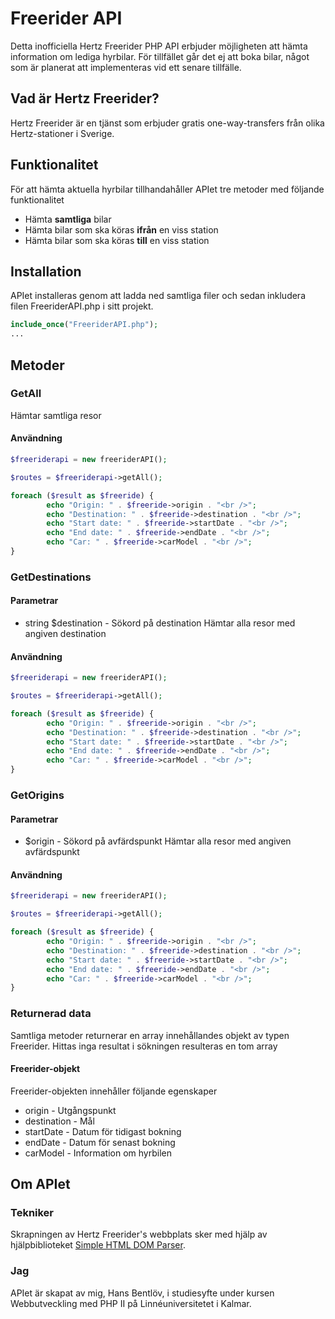 # Freerider API

Detta inofficiella Hertz Freerider PHP API erbjuder möjligheten att hämta information om lediga hyrbilar.
För tillfället går det ej att boka bilar, något som är planerat att implementeras vid ett senare tillfälle.

## Vad är Hertz Freerider?
Hertz Freerider är en tjänst som erbjuder gratis one-way-transfers från olika Hertz-stationer i Sverige.

## Funktionalitet
För att hämta aktuella hyrbilar tillhandahåller APIet tre metoder med följande funktionalitet
- Hämta **samtliga** bilar
- Hämta bilar som ska köras **ifrån** en viss station
- Hämta bilar som ska köras **till** en viss station

## Installation
APIet installeras genom att ladda ned samtliga filer och sedan inkludera filen FreeriderAPI.php i sitt projekt.
```php
include_once("FreeriderAPI.php");
...
```

## Metoder
### GetAll
Hämtar samtliga resor

#### Användning
```php
$freeriderapi = new freeriderAPI();

$routes = $freeriderapi->getAll();

foreach ($result as $freeride) {
        echo "Origin: " . $freeride->origin . "<br />";
        echo "Destination: " . $freeride->destination . "<br />";
        echo "Start date: " . $freeride->startDate . "<br />";
        echo "End date: " . $freeride->endDate . "<br />";
        echo "Car: " . $freeride->carModel . "<br />";
}
```

### GetDestinations
#### Parametrar
- string $destination - Sökord på destination
Hämtar alla resor med angiven destination

#### Användning
```php
$freeriderapi = new freeriderAPI();

$routes = $freeriderapi->getAll();

foreach ($result as $freeride) {
        echo "Origin: " . $freeride->origin . "<br />";
        echo "Destination: " . $freeride->destination . "<br />";
        echo "Start date: " . $freeride->startDate . "<br />";
        echo "End date: " . $freeride->endDate . "<br />";
        echo "Car: " . $freeride->carModel . "<br />";
}
```

### GetOrigins
#### Parametrar 
- $origin - Sökord på avfärdspunkt
Hämtar alla resor med angiven avfärdspunkt

#### Användning
```php
$freeriderapi = new freeriderAPI();

$routes = $freeriderapi->getAll();

foreach ($result as $freeride) {
        echo "Origin: " . $freeride->origin . "<br />";
        echo "Destination: " . $freeride->destination . "<br />";
        echo "Start date: " . $freeride->startDate . "<br />";
        echo "End date: " . $freeride->endDate . "<br />";
        echo "Car: " . $freeride->carModel . "<br />";
}
```

### Returnerad data
Samtliga metoder returnerar en array innehållandes objekt av typen Freerider.
Hittas inga resultat i sökningen resulteras en tom array

#### Freerider-objekt
Freerider-objekten innehåller följande egenskaper
- origin - Utgångspunkt
- destination - Mål
- startDate - Datum för tidigast bokning
- endDate - Datum för senast bokning
- carModel - Information om hyrbilen

## Om APIet
### Tekniker
Skrapningen av Hertz Freerider's webbplats sker med hjälp av hjälpbiblioteket [Simple HTML DOM Parser](http://simplehtmldom.sourceforge.net/).

### Jag
APIet är skapat av mig, Hans Bentlöv, i studiesyfte under kursen Webbutveckling med PHP II på Linnéuniversitetet i Kalmar.



